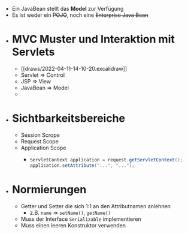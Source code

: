 - Ein JavaBean stellt das **Model** zur Verfügung
- Es ist weder ein ~~POJO~~, noch eine ~~Enterprise Java Bean~~
- # MVC Muster und Interaktion mit Servlets
	- [[draws/2022-04-11-14-10-20.excalidraw]]
	- Servlet => Control
	- JSP => View
	- JavaBean => Model
	-
- # Sichtbarkeitsbereiche
	- Session Scrope
	- Request Scope
	- Application Scope
		- ```java
		  ServletContext application = request.getServletContext();
		  application.setAttribute("...", "...");
		  ```
- # Normierungen
	- Getter und Setter die sich 1:1 an den Attributnamen anlehnen
		- z.B. `name` => `setName()`, `getName()`
	- Muss der Interface `Serializable` implementieren
	- Muss einen leeren Konstruktor verwenden